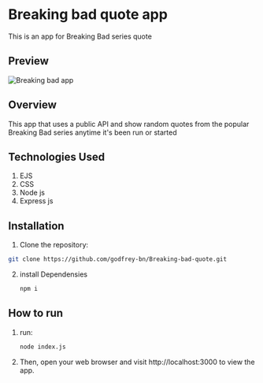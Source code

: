 # Breaking bad quote app

This is an app for Breaking Bad series quote

## Preview
![Breaking bad app](https://github.com/godfrey-bn/Breaking-bad-quote/assets/123532318/460433ee-083b-4bee-a9a6-774dda209773)


## Overview

This app that uses a public API and show random quotes from the popular Breaking Bad series anytime it's been run or started

## Technologies Used

1. EJS
2. CSS
3. Node js
4. Express js
   

## Installation

1. Clone the repository:

  ```bash
  git clone https://github.com/godfrey-bn/Breaking-bad-quote.git
  ```

2. install Dependensies
   ```bash
   npm i
   ```

## How to run
1. run:
    ```bash
   node index.js
    ```
2. Then, open your web browser and visit http://localhost:3000 to view the app.
   

